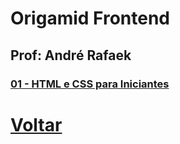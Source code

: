# Origamid Frontend
## Prof: André Rafaek

### [01 - HTML e CSS para Iniciantes](https://github.com/lex4brao/01.CURSOS.E.ESTUDOS/tree/main/04.ORIGAMID/01%20-%20HTML%20e%20CSS%20para%20Iniciantes)

# [Voltar](https://github.com/lex4brao/01.CURSOS.E.ESTUDOS/blob/main/README.md)
